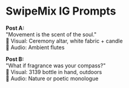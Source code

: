 # SwipeMix IG Prompts

**Post A:**  
"Movement is the scent of the soul."  
📸 Visual: Ceremony altar, white fabric + candle  
🎵 Audio: Ambient flutes

**Post B:**  
"What if fragrance was your compass?"  
📸 Visual: 3139 bottle in hand, outdoors  
🎵 Audio: Nature or poetic monologue
